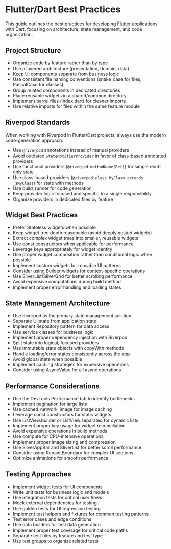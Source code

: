 # Flutter/Dart Best Practices

This guide outlines the best practices for developing Flutter applications with Dart, focusing on architecture, state management, and code organization.

## Project Structure

- Organize code by feature rather than by type
- Use a layered architecture (presentation, domain, data)
- Keep UI components separate from business logic
- Use consistent file naming conventions (snake_case for files, PascalCase for classes)
- Group related components in dedicated directories
- Place reusable widgets in a shared/common directory
- Implement barrel files (index.dart) for cleaner imports
- Use relative imports for files within the same feature module

## Riverpod Standards

When working with Riverpod in Flutter/Dart projects, always use the modern code-generation approach:

- Use `@riverpod` annotations instead of manual providers
- Avoid outdated `StateNotifierProvider` in favor of class-based annotated providers
- Use functional providers (`@riverpod methodName(Ref)`) for simple read-only state
- Use class-based providers (`@riverpod class MyClass extends _$MyClass`) for state with methods
- Use build_runner for code generation
- Keep provider logic focused and specific to a single responsibility
- Organize providers in dedicated files by feature

## Widget Best Practices

- Prefer Stateless widgets when possible
- Keep widget tree depth reasonable (avoid deeply nested widgets)
- Extract complex widget trees into smaller, reusable widgets
- Use const constructors when applicable for performance
- Leverage keys appropriately for widget identity
- Use proper widget composition rather than conditional logic when possible
- Implement custom widgets for reusable UI patterns
- Consider using Builder widgets for context-specific operations
- Use SliverList/SliverGrid for better scrolling performance
- Avoid expensive computations during build method
- Implement proper error handling and loading states

## State Management Architecture

- Use Riverpod as the primary state management solution
- Separate UI state from application state
- Implement Repository pattern for data access
- Use service classes for business logic
- Implement proper dependency injection with Riverpod
- Split state into logical, focused providers
- Use immutable state objects with copyWith methods
- Handle loading/error states consistently across the app
- Avoid global state when possible
- Implement caching strategies for expensive operations
- Consider using AsyncValue for all async operations

## Performance Considerations

- Use the DevTools Performance tab to identify bottlenecks
- Implement pagination for large lists
- Use cached_network_image for image caching
- Leverage const constructors for static widgets
- Use ListView.builder or ListView.separated for dynamic lists
- Implement proper key usage for widget reconciliation
- Avoid expensive operations in build methods
- Use compute for CPU-intensive operations
- Implement proper image sizing and compression
- Use SliverAppBar and SliverList for better scroll performance
- Consider using RepaintBoundary for complex UI sections
- Optimize animations for smooth performance

## Testing Approaches

- Implement widget tests for UI components
- Write unit tests for business logic and models
- Use integration tests for critical user flows
- Mock external dependencies for testing
- Use golden tests for UI regression testing
- Implement test helpers and fixtures for common testing patterns
- Test error cases and edge conditions
- Use data builders for test data generation
- Implement proper test coverage for critical code paths
- Separate test files by feature and test type
- Use test groups to organize related tests